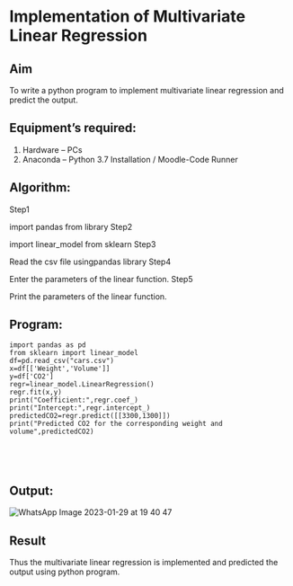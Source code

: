 # Implementation of Multivariate Linear Regression
## Aim
To write a python program to implement multivariate linear regression and predict the output.
## Equipment’s required:
1.	Hardware – PCs
2.	Anaconda – Python 3.7 Installation / Moodle-Code Runner
## Algorithm:
Step1

import pandas from library
Step2

import linear_model from sklearn
Step3

Read the csv file usingpandas library
Step4

Enter the parameters of the linear function.
Step5

Print the parameters of the linear function.

## Program:
```
import pandas as pd
from sklearn import linear_model
df=pd.read_csv("cars.csv")
x=df[['Weight','Volume']]
y=df['CO2']
regr=linear_model.LinearRegression()
regr.fit(x,y)
print("Coefficient:",regr.coef_)
print("Intercept:",regr.intercept_)
predictedCO2=regr.predict([[3300,1300]])
print("Predicted CO2 for the corresponding weight and volume",predictedCO2)





```
## Output:

![WhatsApp Image 2023-01-29 at 19 40 47](https://user-images.githubusercontent.com/118660461/215332493-9964737c-c927-4984-8f10-05d88c4dd96c.jpg)

## Result
Thus the multivariate linear regression is implemented and predicted the output using python program.
